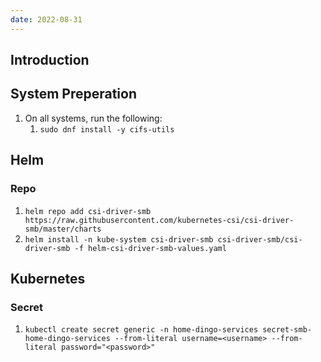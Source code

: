 ```yaml
---
date: 2022-08-31
---
```


## Introduction

## System Preperation

1. On all systems, run the following:
	1. `sudo dnf install -y cifs-utils`

## Helm
### Repo

1. `helm repo add csi-driver-smb https://raw.githubusercontent.com/kubernetes-csi/csi-driver-smb/master/charts`
2. `helm install -n kube-system csi-driver-smb csi-driver-smb/csi-driver-smb -f helm-csi-driver-smb-values.yaml`

## Kubernetes
### Secret

1. `kubectl create secret generic -n home-dingo-services secret-smb-home-dingo-services --from-literal username=<username> --from-literal password="<password>"`
